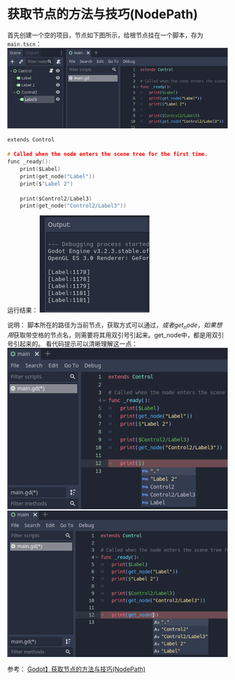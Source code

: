 # 获取节点的方法与技巧(NodePath)

首先创建一个空的项目，节点如下图所示，给根节点挂在一个脚本，存为`main.tscn`：
![](./images/20210125074655.png)

```c
extends Control

# Called when the node enters the scene tree for the first time.
func _ready():
	print($Label)
	print(get_node("Label"))
	print($"Label 2")
	
	print($Control2/Label3)
	print(get_node("Control2/Label3"))
```

运行结果：
![](./images/20210125075035.png)

说明：
脚本所在的路径为当前节点，获取方式可以通过$，或者get_node，如果想用$获取带空格的节点名，则需要将其用双引号引起来。get_node中，都是用双引号引起来的。
看代码提示可以清晰理解这一点：
![](./images/20210125074927.png)
![](./images/20210125074951.png)


参考：
[Godot】获取节点的方法与技巧(NodePath)](https://www.bilibili.com/video/av669414354/)